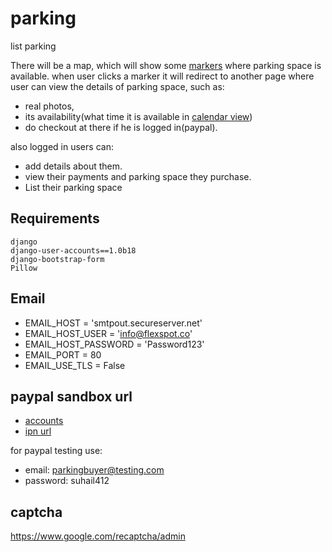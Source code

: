 parking
=======

list parking


There will be a map, which will show some [markers](https://developers.google.com/maps/documentation/javascript/examples/marker-simple) where parking space is available. when user clicks a marker it will redirect to another page where user can view the details of parking space, such as:

+ real photos,
+ its availability(what time it is available in [calendar view](http://arshaw.com/fullcalendar/))
+ do checkout at there if he is logged in(paypal).

also logged in users can:

+ add details about them.
+ view their payments and parking space they purchase.
+ List their parking space

Requirements
------------

	django
	django-user-accounts==1.0b18
	django-bootstrap-form
	Pillow


Email
-----

+ EMAIL_HOST = 'smtpout.secureserver.net'
+ EMAIL_HOST_USER = 'info@flexspot.co'
+ EMAIL_HOST_PASSWORD = 'Password123' 
+ EMAIL_PORT = 80
+ EMAIL_USE_TLS = False

paypal sandbox url
------------------

+ [accounts](https://developer.paypal.com/webapps/developer/applications/accounts)
+ [ipn url](https://developer.paypal.com/webapps/developer/applications/ipn_simulator)

for paypal testing use:

+ email: parkingbuyer@testing.com
+ password: suhail412

captcha
-------

https://www.google.com/recaptcha/admin


